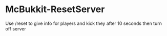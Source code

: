 # McBukkit-ResetServer

Use /reset to give info for players and kick they after 10 seconds then turn off server
